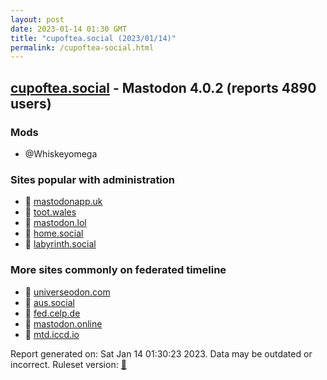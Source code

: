 ```yaml
---
layout: post
date: 2023-01-14 01:30 GMT
title: "cupoftea.social (2023/01/14)"
permalink: /cupoftea-social.html
---
```


## [cupoftea.social](https://cupoftea.social) - Mastodon 4.0.2 (reports 4890 users)

### Mods
 * @Whiskeyomega

### Sites popular with administration

* 🐘 [mastodonapp.uk](/mastodonapp-uk.html)
* 🐘 [toot.wales](/toot-wales.html)
* 🐘 [mastodon.lol](/mastodon-lol.html)
* 🐘 [home.social](/home-social.html)
* 🐘 [labyrinth.social](/labyrinth-social.html)

### More sites commonly on federated timeline

* 🐘 [universeodon.com](/universeodon-com.html)
* 🐘 [aus.social](/aus-social.html)
* 🐘 [fed.celp.de](/fed-celp-de.html)
* 🐘 [mastodon.online](/mastodon-online.html)
* 🐘 [mtd.iccd.io](/mtd-iccd-io.html)

Report generated on: Sat Jan 14 01:30:23 2023. Data may be outdated or incorrect.
Ruleset version: [🧁](/version-cupcake)
